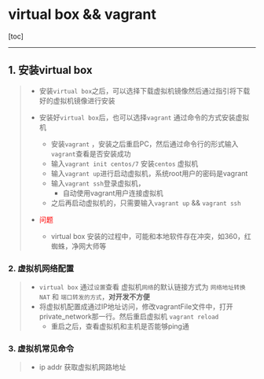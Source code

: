 # virtual box && vagrant



[toc]

------

## 1. 安装virtual box

> * 安装`virtual box`之后，可以选择下载虚拟机镜像然后通过指引将下载好的虚拟机镜像进行安装
>
> * 安装好`virtual box`后，也可以选择`vagrant` 通过命令的方式安装虚拟机
>   * 安装`vagrant` ，安装之后重启PC，然后通过命令行的形式输入`vagrant`查看是否安装成功
>   * 输入`vagrant init centos/7` 安装`centos` 虚拟机
>   * 输入`vagrant up`进行启动虚拟机，系统root用户的密码是vagrant
>   * 输入`vagrant ssh`登录虚拟机，
>     * 自动使用vagrant用户连接虚拟机
>   * 之后再启动虚拟机的，只需要输入`vagrant up` && `vagrant ssh`
> * <font color=red>问题</font>
>   * virtual box 安装的过程中，可能和本地软件存在冲突，如360，红蜘蛛，净网大师等

### 2. 虚拟机网络配置

> * `virtual box` 通过`设置`查看 虚拟机`网络`的默认链接方式为 `网络地址转换 NAT` 和 `端口转发的方式`，**对开发不方便**
> * 将虚拟机配置成通过IP地址访问，修改vagrantFile文件中，打开private_network那一行。然后重启虚拟机 `vagrant reload`
>   * 重启之后，查看虚拟机和主机是否能够ping通

### 3. 虚拟机常见命令

> * ip addr 获取虚拟机网路地址

